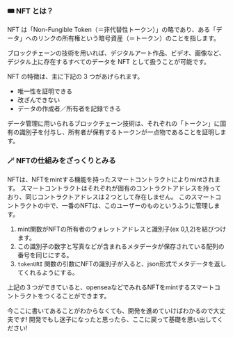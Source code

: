 ### 🎟 NFT とは？

NFT は「Non-Fungible Token（＝非代替性トークン）」の略であり、ある「データ」へのリンクの所有権という暗号資産（＝トークン）のことを指します。

ブロックチェーンの技術を用いれば、デジタルアート作品、ビデオ、画像など、デジタル上に存在するすべてのデータを NFT として扱うことが可能です。

NFT の特徴は、主に下記の 3 つがあげられます。

- 唯一性を証明できる
- 改ざんできない
- データの作成者／所有者を記録できる

データ管理に用いられるブロックチェーン技術は、それぞれの「トークン」に固有の識別子を付与し、所有者が保有するトークンが一点物であることを証明します。

### 🪄 NFTの仕組みをざっくりとみる

NFTは、NFTをmintする機能を持ったスマートコントラクトによりmintされます。
スマートコントラクトはそれぞれが固有のコントラクトアドレスを持っており、同じコントラクトアドレスは２つとして存在しません。
このスマートコントラクトの中で、一番のNFTは、このユーザーのものというふうに管理します。

1. mint関数がNFTの所有者のウォレットアドレスと識別子(ex 0,1,2)を結びつけます。
2. この識別子の数字と写真などが含まれるメタデータが保存されている配列の番号を同じにする。
3. `tokenURI` 関数の引数にNFTの識別子が入ると、json形式でメタデータを返してくれるようにする。

上記の３つができていると、openseaなどでみれるNFTをmintするスマートコントラクトをつくることができます。

今ここに書いてあることがわからなくても、開発を進めていけばわかるので大丈夫です!
開発でもし迷子になったと思ったら、ここに戻って基礎を思い出してください!

